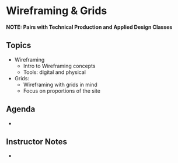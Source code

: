 # Wireframing & Grids

**NOTE: Pairs with Technical Production and Applied Design Classes**

## Topics

- Wireframing
    - Intro to Wireframing concepts
    - Tools: digital and physical
- Grids:
    - Wireframing with grids in mind
    - Focus on proportions of the site

## Agenda

- 

## Instructor Notes

-
